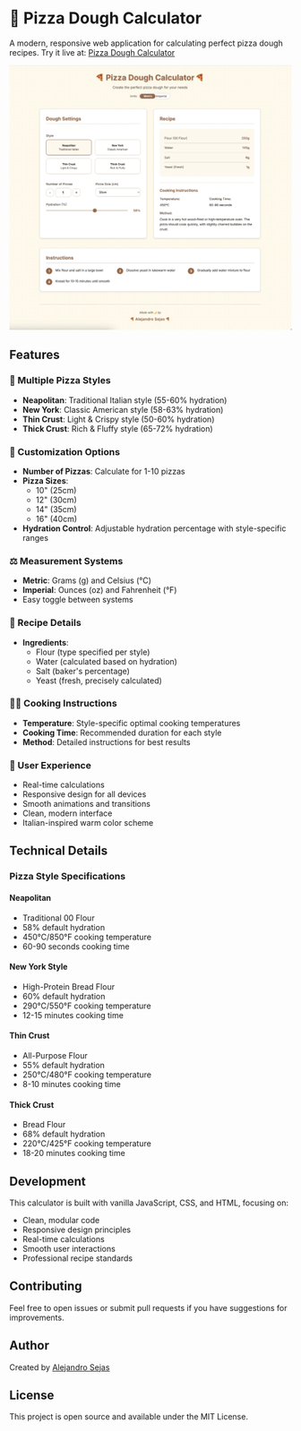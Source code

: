 # 🍕 Pizza Dough Calculator

A modern, responsive web application for calculating perfect pizza dough recipes. Try it live at: [Pizza Dough Calculator](https://alejandrosejas.github.io/pizza-dough-calculator/)

![Pizza Dough Calculator Screenshot](./images/screenshot.webp)

## Features

### 🎯 Multiple Pizza Styles

- **Neapolitan**: Traditional Italian style (55-60% hydration)
- **New York**: Classic American style (58-63% hydration)
- **Thin Crust**: Light & Crispy style (50-60% hydration)
- **Thick Crust**: Rich & Fluffy style (65-72% hydration)

### 📐 Customization Options

- **Number of Pizzas**: Calculate for 1-10 pizzas
- **Pizza Sizes**:
  - 10" (25cm)
  - 12" (30cm)
  - 14" (35cm)
  - 16" (40cm)
- **Hydration Control**: Adjustable hydration percentage with style-specific ranges

### ⚖️ Measurement Systems

- **Metric**: Grams (g) and Celsius (°C)
- **Imperial**: Ounces (oz) and Fahrenheit (°F)
- Easy toggle between systems

### 📝 Recipe Details

- **Ingredients**:
  - Flour (type specified per style)
  - Water (calculated based on hydration)
  - Salt (baker's percentage)
  - Yeast (fresh, precisely calculated)

### 👨‍🍳 Cooking Instructions

- **Temperature**: Style-specific optimal cooking temperatures
- **Cooking Time**: Recommended duration for each style
- **Method**: Detailed instructions for best results

### 💫 User Experience

- Real-time calculations
- Responsive design for all devices
- Smooth animations and transitions
- Clean, modern interface
- Italian-inspired warm color scheme

## Technical Details

### Pizza Style Specifications

#### Neapolitan

- Traditional 00 Flour
- 58% default hydration
- 450°C/850°F cooking temperature
- 60-90 seconds cooking time

#### New York Style

- High-Protein Bread Flour
- 60% default hydration
- 290°C/550°F cooking temperature
- 12-15 minutes cooking time

#### Thin Crust

- All-Purpose Flour
- 55% default hydration
- 250°C/480°F cooking temperature
- 8-10 minutes cooking time

#### Thick Crust

- Bread Flour
- 68% default hydration
- 220°C/425°F cooking temperature
- 18-20 minutes cooking time

## Development

This calculator is built with vanilla JavaScript, CSS, and HTML, focusing on:

- Clean, modular code
- Responsive design principles
- Real-time calculations
- Smooth user interactions
- Professional recipe standards

## Contributing

Feel free to open issues or submit pull requests if you have suggestions for improvements.

## Author

Created by [Alejandro Sejas](https://github.com/alejandrosejas)

## License

This project is open source and available under the MIT License.
